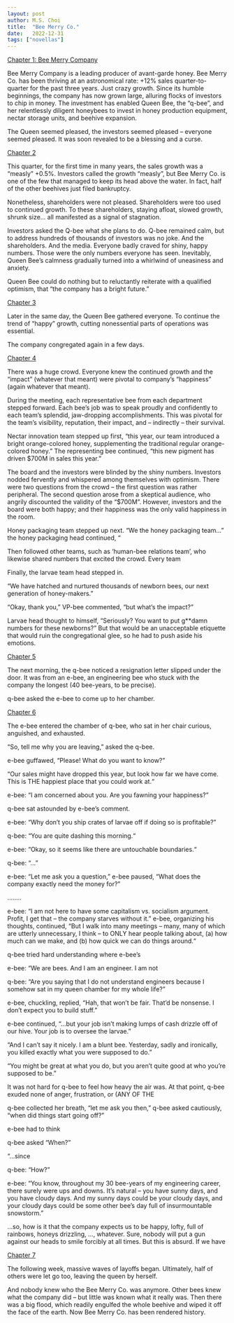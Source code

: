 ```yaml
---
layout: post
author: M.S. Choi
title:  "Bee Merry Co."
date:   2022-12-31
tags: ["novellas"]
---
```


<u>Chapter 1: Bee Merry Company</u>

Bee Merry Company is a leading producer of avant-garde honey.  Bee Merry Co. has been thriving at an astronomical rate: +12% sales quarter-to-quarter for the past three years.  Just crazy growth.  Since its humble beginnings, the company has now grown large, alluring flocks of investors to chip in money.  The investment has enabled Queen Bee, the “q-bee”, and her relentlessly diligent honeybees to invest in honey production equipment, nectar storage units, and beehive expansion.  

The Queen seemed pleased, the investors seemed pleased – everyone seemed pleased.  It was soon revealed to be a blessing and a curse.  

<u>Chapter 2</u> 

This quarter, for the first time in many years, the sales growth was a “measly” +0.5%.  Investors called the growth “measly”, but Bee Merry Co. is one of the few that managed to keep its head above the water.  In fact, half of the other beehives just filed bankruptcy.

Nonetheless, shareholders were not pleased.  Shareholders were too used to continued growth.  To these shareholders, staying afloat, slowed growth, shrunk size… all manifested as a signal of stagnation.  

Investors asked the Q-bee what she plans to do.  Q-bee remained calm, but to address hundreds of thousands of investors was no joke.  And the shareholders.  And the media.  Everyone badly craved for shiny, happy numbers.  Those were the only numbers everyone has seen.  Inevitably, Queen Bee’s calmness gradually turned into a whirlwind of uneasiness and anxiety.    

Queen Bee could do nothing but to reluctantly reiterate with a qualified optimism, that “the company has a bright future.” 

<u>Chapter 3</u>

Later in the same day, the Queen Bee gathered everyone.  To continue the trend of “happy” growth, cutting nonessential parts of operations was essential.  

The company congregated again in a few days.

<u>Chapter 4</u>

There was a huge crowd.  Everyone knew the continued growth and the “impact” (whatever that meant) were pivotal to company’s “happiness” (again whatever that meant).

During the meeting, each representative bee from each department stepped forward.  Each bee’s job was to speak proudly and confidently to each team’s splendid, jaw-dropping accomplishments.  This was pivotal for the team’s visibility, reputation, their impact, and – indirectly – their survival.  

Nectar innovation team stepped up first, “this year, our team introduced a bright orange-colored honey, supplementing the traditional regular orange-colored honey.” The representing bee continued, “this new pigment has driven $700M in sales this year.”

The board and the investors were blinded by the shiny numbers.  Investors nodded fervently and whispered among themselves with optimism.  There were two questions from the crowd – the first question was rather peripheral.  The second question arose from a skeptical audience, who angrily discounted the validity of the “$700M”.  However, investors and the board were both happy; and their happiness was the only valid happiness in the room.

Honey packaging team stepped up next.  “We the honey packaging team…” the honey packaging head continued, “ 

Then followed other teams, such as ‘human-bee relations team’, who likewise shared numbers that excited the crowd.  Every team 

Finally, the larvae team head stepped in.

“We have hatched and nurtured thousands of newborn bees, our next generation of honey-makers.”

“Okay, thank you,” VP-bee commented, “but what’s the impact?”

Larvae head thought to himself, “Seriously? You want to put g**damn numbers for these newborns?”  But that would be an unacceptable etiquette that would ruin the congregational glee, so he had to push aside his emotions.

 

<u>Chapter 5</u>

The next morning, the q-bee noticed a resignation letter slipped under the door.  It was from an e-bee, an engineering bee who stuck with the company the longest (40 bee-years, to be precise). 

q-bee asked the e-bee to come up to her chamber.

<u>Chapter 6</u>

The e-bee entered the chamber of q-bee, who sat in her chair curious, anguished, and exhausted.

“So, tell me why you are leaving,” asked the q-bee.

e-bee guffawed, “Please! What do you want to know?” 

“Our sales might have dropped this year, but look how far we have come.  This is THE happiest place that you could work at.“

e-bee: “I am concerned about you.  Are you fawning your happiness?”

q-bee sat astounded by e-bee’s comment.  

e-bee: “Why don’t you ship crates of larvae off if doing so is profitable?”

q-bee: “You are quite dashing this morning.“

e-bee: “Okay, so it seems like there are untouchable boundaries.“

q-bee: “…”

e-bee: “Let me ask you a question,” e-bee paused, “What does the company exactly need the money for?” 

……..

e-bee: “I am not here to have some capitalism vs. socialism argument.  Profit, I get that – the company starves without it.” e-bee, organizing his thoughts, continued, “But I walk into many meetings – many, many of which are utterly unnecessary, I think – to ONLY hear people talking about, (a) how much can we make, and (b) how quick we can do things around.“

q-bee tried hard understanding where e-bee’s 

e-bee: “We are bees.  And I am an engineer.  I am not 

q-bee: “Are you saying that I do not understand engineers because I somehow sat in my queen chamber for my whole life?”

e-bee, chuckling, replied, “Hah, that won’t be fair.  That’d be nonsense.  I don’t expect you to build stuff.”

e-bee continued, “…but your job isn’t making lumps of cash drizzle off of our hive.  Your job is to oversee the larvae.” 

“And I can’t say it nicely.  I am a blunt bee.  Yesterday, sadly and ironically, you killed exactly what you were supposed to do.” 

“You might be great at what you do, but you aren’t quite good at who you’re supposed to be.”

It was not hard for q-bee to feel how heavy the air was.  At that point, q-bee exuded none of anger, frustration, or (ANY OF THE 

q-bee collected her breath, “let me ask you then,” q-bee asked cautiously, “when did things start going off?”

e-bee had to think

q-bee asked “When?”

“…since 

q-bee: “How?”

e-bee: “You know, throughout my 30 bee-years of my engineering career, there surely were ups and downs.  It’s natural – you have sunny days, and you have cloudy days.  And my sunny days could be your cloudy days, and your cloudy days could be some other bee’s day full of insurmountable snowstorm.” 

…so, how is it that the company expects us to be happy, lofty, full of rainbows, honeys drizzling, …, whatever.  Sure, nobody will put a gun against our heads to smile forcibly at all times.  But this is absurd.  If we have 

<u>Chapter 7</u>

The following week, massive waves of layoffs began.  Ultimately, half of others were let go too, leaving the queen by herself.  

And nobody knew who the Bee Merry Co. was anymore.  Other bees knew what the company did – but little was known what it really was.  Then there was a big flood, which readily engulfed the whole beehive and wiped it off the face of the earth. Now Bee Merry Co. has been rendered history.
